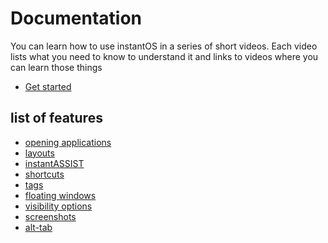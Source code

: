 # Documentation

You can learn how to use instantOS in a series of short videos. 
Each video lists what you need to know to understand it and links to videos where you can learn those things

<ul class="actions">
    <li><a href="https://www.youtube.com/playlist?list=PLczWCikHiuy_2fBZ_ttJuybBXVERrJDAu" class="button special icon fa-youtube">Get started</a></li>
</ul>

## list of features
- [opening applications](https://instantos.github.io/instantos.github.io/youtube/apps)
- [layouts](https://instantos.github.io/instantos.github.io/youtube/layouts)
- [instantASSIST](https://instantos.github.io/instantos.github.io/youtube/assist)
- [shortcuts](https://instantos.github.io/instantos.github.io/youtube/shortcuts)
- [tags](https://instantos.github.io/instantos.github.io/youtube/tags)
- [floating windows](https://instantos.github.io/instantos.github.io/youtube/floating)
- [visibility options](https://instantos.github.io/instantos.github.io/youtube/visibility)
- [screenshots](https://instantos.github.io/instantos.github.io/youtube/screenshots)
- [alt-tab](https://instantos.github.io/instantos.github.io/youtube/alttab)
